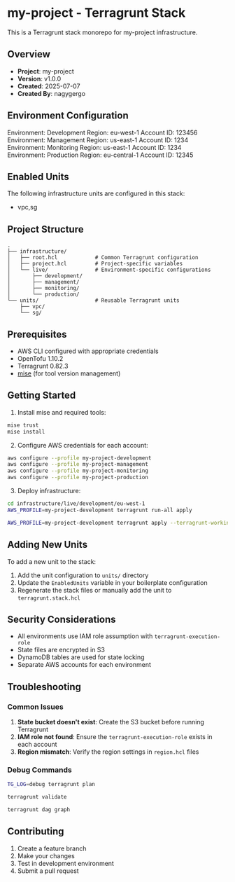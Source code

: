 # my-project - Terragrunt Stack

This is a Terragrunt stack monorepo for my-project infrastructure.

## Overview

- **Project**: my-project
- **Version**: v1.0.0
- **Created**: 2025-07-07
- **Created By**: nagygergo

## Environment Configuration

Environment: Development    Region: eu-west-1      Account ID: 123456 
Environment: Management     Region: us-east-1       Account ID: 1234  
Environment: Monitoring     Region: us-east-1       Account ID: 1234  
Environment: Production     Region: eu-central-1       Account ID: 12345  

## Enabled Units

The following infrastructure units are configured in this stack:
- vpc,sg

## Project Structure

```
.
├── infrastructure/
│   ├── root.hcl            # Common Terragrunt configuration
│   ├── project.hcl         # Project-specific variables
│   └── live/               # Environment-specific configurations
│       ├── development/
│       ├── management/
│       ├── monitoring/
│       └── production/
└── units/                  # Reusable Terragrunt units
    ├── vpc/
    └── sg/
```

## Prerequisites

- AWS CLI configured with appropriate credentials
- OpenTofu 1.10.2
- Terragrunt 0.82.3
- [mise](https://mise.jdx.dev/) (for tool version management)

## Getting Started

1. Install mise and required tools:
```bash
mise trust
mise install
```

2. Configure AWS credentials for each account:
```bash
aws configure --profile my-project-development
aws configure --profile my-project-management
aws configure --profile my-project-monitoring
aws configure --profile my-project-production
```

3. Deploy infrastructure:
```bash
cd infrastructure/live/development/eu-west-1
AWS_PROFILE=my-project-development terragrunt run-all apply

AWS_PROFILE=my-project-development terragrunt apply --terragrunt-working-dir vpc
```

## Adding New Units

To add a new unit to the stack:

1. Add the unit configuration to `units/` directory
2. Update the `EnabledUnits` variable in your boilerplate configuration
3. Regenerate the stack files or manually add the unit to `terragrunt.stack.hcl`

## Security Considerations

- All environments use IAM role assumption with `terragrunt-execution-role`
- State files are encrypted in S3
- DynamoDB tables are used for state locking
- Separate AWS accounts for each environment

## Troubleshooting

### Common Issues

1. **State bucket doesn't exist**: Create the S3 bucket before running Terragrunt
2. **IAM role not found**: Ensure the `terragrunt-execution-role` exists in each account
3. **Region mismatch**: Verify the region settings in `region.hcl` files

### Debug Commands

```bash
TG_LOG=debug terragrunt plan

terragrunt validate

terragrunt dag graph
```

## Contributing

1. Create a feature branch
2. Make your changes
3. Test in development environment
4. Submit a pull request